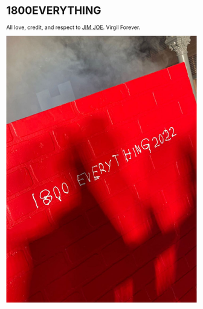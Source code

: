 # 1800EVERYTHING
All love, credit, and respect to [JIM JOE](http://jimjoewebsite.com/). Virgil Forever.

![1800EVERYTHING2022](./1800everything2022.jpeg)